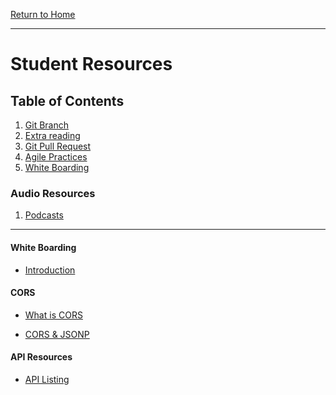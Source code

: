 [Return to Home](../../../README.md)

<hr>

# Student Resources

## Table of Contents

01. [Git Branch](https://git-scm.com/book/en/v2/Git-Branching-Basic-Branching-and-Merging)
02.  [Extra reading](https://www.atlassian.com/git/tutorials/using-branches)
03.  [Git Pull Request](https://help.github.com/articles/about-pull-requests/)
04.  [Agile Practices](https://linchpinseo.com/the-agile-method/)
05.  [White Boarding](#white-boarding)


### Audio Resources
01. [Podcasts](./podcasts.md)


<hr>

#### White Boarding
* [Introduction](https://medium.com/tradecraft-traction/the-beginners-guide-to-the-whiteboard-challenge-538289536a72)

#### CORS

* [What is CORS](https://www.codecademy.com/articles/what-is-cors)

* [CORS & JSONP](https://dev.socrata.com/docs/cors-and-jsonp.html)

#### API Resources

* [API Listing](/api_resources/API_Resources.md)


